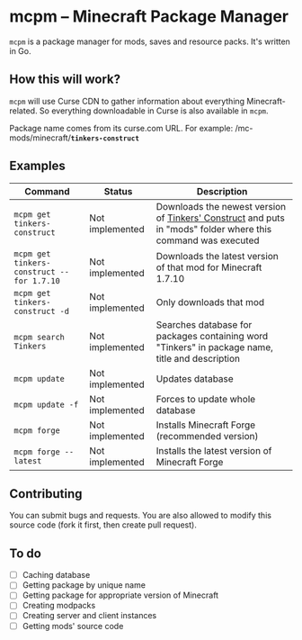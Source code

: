 # mcpm – Minecraft Package Manager
`mcpm` is a package manager for mods, saves and resource packs. It's written in Go.

## How this will work?
`mcpm` will use Curse CDN to gather information about everything Minecraft-related. So everything downloadable in Curse is also available in `mcpm`.

Package name comes from its curse.com URL. For example: /mc-mods/minecraft/**`tinkers-construct`**

## Examples
Command | Status | Description
--------|--------|------------
`mcpm get tinkers-construct` | Not implemented | Downloads the newest version of [Tinkers' Construct](http://www.curse.com/mc-mods/minecraft/tinkers-construct) and puts in "mods" folder where this command was executed
`mcpm get tinkers-construct --for 1.7.10` | Not implemented | Downloads the latest version of that mod for Minecraft 1.7.10
`mcpm get tinkers-construct -d` | Not implemented | Only downloads that mod
`mcpm search Tinkers` | Not implemented | Searches database for packages containing word "Tinkers" in package name, title and description
`mcpm update` | Not implemented | Updates database
`mcpm update -f` | Not implemented | Forces to update whole database
`mcpm forge` | Not implemented | Installs Minecraft Forge (recommended version)
`mcpm forge --latest` | Not implemented | Installs the latest version of Minecraft Forge

## Contributing
You can submit bugs and requests. You are also allowed to modify this source code (fork it first, then create pull request).

## To do
- [ ] Caching database
- [ ] Getting package by unique name
- [ ] Getting package for appropriate version of Minecraft
- [ ] Creating modpacks
- [ ] Creating server and client instances
- [ ] Getting mods' source code
